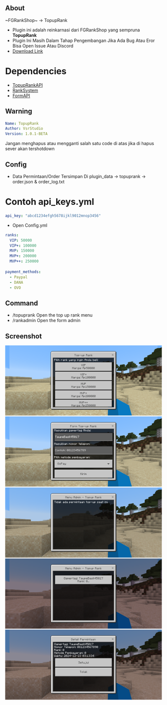 ## About
~FGRankShop~ -> TopupRank
- Plugin ini adalah reinkarnasi dari FGRankShop yang sempruna **TopupRank**
- Plugin Ini Masih Dalam Tahap Pengembangan Jika Ada Bug Atau Eror Bisa Open Issue Atau Discord
- [Download Link](https://github.com/VsrStudio/TopupRank/archive/refs/heads/main.zip)
# Dependencies
- [TopupRankAPI](https://github.com/VsrStudio/TopupRankAPI)
- [RankSystem](https://github.com/IvanCraft623/RankSystem)
- [FormAPI](https://github.com/jojoe77777/FormAPI)
## Warning
```yaml
Name: TopupRank
Author: VsrStudio
Version: 1.0.1-BETA
```
Jangan menghapus atau mengganti salah satu code di atas jika di hapus sever akan tershotdown

## Config
- Data Permintaan/Order Tersimpan Di plugin_data -> topuprank -> order.json & order_log.txt
# Contoh api_keys.yml
```yaml
api_key: "abcd1234efgh5678ijkl9012mnop3456"
```
- Open Config.yml
```yaml
ranks:
  VIP: 50000
  VIP+: 100000
  MVP: 150000
  MVP+: 200000
  MVP++: 250000

payment_methods:
  - Paypal
  - DANA
  - OVO
```

## Command
- /topuprank Open the top up rank menu
- /rankadmin Open the form admin

## Screenshot
![Menu Rank](image/Screenshot_20241223-101251.png)
![Formulir Rank](image/Screenshot_20241223-101258.png)
![Tampilan Admin Menu](image/Screenshot_20241223-101317.png)
![Menu Konfirmasi](image/Screenshot_20241223-101355.png)
![Tampilan Forumlir Admin](image/Screenshot_20241223-101346.png)
